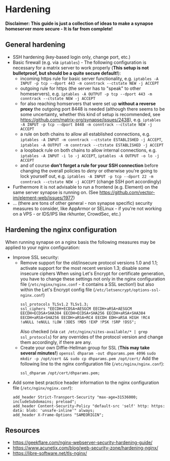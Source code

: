 # Hardening 
**Disclaimer: This guide is just a collection of ideas to make a synapse homeserver more secure - It is far from complete!**

## General hardening
- SSH hardening (key-based login only, change port, etc.)
- Basic firewall (e.g. via `iptables`) - The following configuration is necessary for a matrix server to work properly (**This setup is not bulletproof, but should be a quite secure default!**):
	- incoming https rule for basic server functionality, e.g.
	`iptables -A INPUT -p tcp --dport 443 -m conntrack --ctstate NEW -j ACCEPT`
	- outgoing rule for https (the server has to "speak" to other homeservers), e.g.
	`iptables -A OUTPUT -p tcp --dport 443 -m conntrack --ctstate NEW -j ACCEPT`
	- for also reaching homservers that were set up **without a reverse proxy** the outgoing port 8448 is needed (although there seems to be some uncertainty, whether this kind of setup is recommended, see https://github.com/matrix-org/synapse/issues/2438), e.g.
	`iptables -A INPUT -p tcp --dport 8448 -m conntrack --ctstate NEW -j ACCEPT`
	- a rule on both chains to allow all established connections, e.g.
	`iptables -A INPUT -m conntrack --ctstate ESTABLISHED -j ACCEPT`,
	`iptables -A OUTPUT -m conntrack --ctstate ESTABLISHED -j ACCEPT`
	- a loopback rule on both chains to allow internal connections, e.g.
	`iptables -A INPUT -i lo -j ACCEPT`,
	`iptables -A OUTPUT -o lo -j ACCEPT`
	- and of course **don't forget a rule for your SSH connection** before changing the overall policies to *deny* or otherwise you're going to lock yourself out, e.g.
	`iptables -A INPUT -p tcp --dport 22 -m conntrack --ctstate NEW -j ACCEPT` (change SSH port accordingly)
- Furthermore it is not advisable to run a frontend (e.g. Element) on the same server synapse is running on. (See https://github.com/vector-im/element-web/issues/1977)
- ... (there are tons of other general - non synapse specific) security measures to consider, like AppArmor or SELinux - if you're not working on a VPS - or IDS/IPS like rkhunter, CrowdSec, etc.)

## Hardening the nginx configuration
When running synapse on a nginx basis the following measures may be applied to your nginx configuration:
- Improve SSL security:
	- Remove support for the old/insecure protocol versions 1.0 and 1.1; activate support for the most recent version 1.3; disable some insecure ciphers
	When using Let's Encrypt for certificate generation, you have to change these settings not only in the nginx configuration file (`/etc/nginx/nginx.conf` - it contains a SSL section!) but also within the Let's Encrypt config file (`/etc/letsencrypt/options-ssl-nginx.conf`)
		```
		ssl_protocols TLSv1.2 TLSv1.3;
		ssl_ciphers "EECDH+ECDSA+AESGCM EECDH+aRSA+AESGCM EECDH+ECDSA+SHA384 EECDH+ECDSA+SHA256 EECDH+aRSA+SHA384 EECDH+aRSA+SHA256 EECDH+aRSA+RC4 EECDH EDH+aRSA HIGH !RC4 !aNULL !eNULL !LOW !3DES !MD5 !EXP !PSK !SRP !DSS";
		```
		Also checked (via `cat /etc/nginx/sites-available/* | grep ssl_protocols`) for any overrides of the protocol version and change them accordingly, if there are any.
	- Create your own Diffie-Hellman group for SSL (**This may take several minutes!**)
	`openssl dhparam -out dhparams.pem 4096`
	`sudo mkdir -p /opt/cert && sudo cp dhparams.pem /opt/cert/`
	Add the following line to the nginx configuration file (`/etc/nginx/nginx.conf`):
	  ```
	  ssl_dhparam /opt/cert/dhparams.pem;
	  ```
- Add some best practice header information to the nginx configuration file (`/etc/nginx/nginx.conf`):
	```
	add_header Strict-Transport-Security "max-age=31536000; includeSubdomains; preload";
	add_header Content-Security-Policy "default-src 'self' http: https: data: blob: 'unsafe-inline'" always;
	add_header X-Frame-Options "SAMEORIGIN";
	```

## Resources
- https://geekflare.com/nginx-webserver-security-hardening-guide/
- https://www.acunetix.com/blog/web-security-zone/hardening-nginx/
- https://libre-software.net/tls-nginx/

